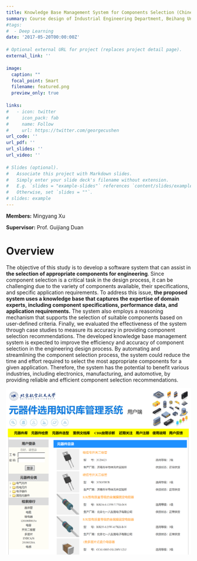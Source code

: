 ```yaml
---
title: Knowledge Base Management System for Components Selection (Chinese)
summary: Course design of Industrial Engineering Department, Beihang University
#tags:
#  - Deep Learning
date: '2017-05-20T00:00:00Z'

# Optional external URL for project (replaces project detail page).
external_link: ''

image:
  caption: ""
  focal_point: Smart
  filename: featured.png
  preview_only: true

links:
#   - icon: twitter
#     icon_pack: fab
#     name: Follow
#     url: https://twitter.com/georgecushen
url_code: ''
url_pdf: ''
url_slides: ''
url_video: ''

# Slides (optional).
#   Associate this project with Markdown slides.
#   Simply enter your slide deck's filename without extension.
#   E.g. `slides = "example-slides"` references `content/slides/example-slides.md`.
#   Otherwise, set `slides = ""`.
# slides: example
---
```


**Members:** Mingyang Xu

**Supervisor:** Prof. Guijiang Duan

# Overview

The objective of this study is to develop a software system that can assist in **the selection of appropriate components for engineering**. Since component selection is a critical task in the design process, it can be challenging due to the variety of components available, their specifications, and specific application requirements. To address this issue, **the proposed system uses a knowledge base that captures the expertise of domain experts, including component specifications, performance data, and application requirements.** The system also employs a reasoning mechanism that supports the selection of suitable components based on user-defined criteria. Finally, we evaluated the effectiveness of the system through case studies to measure its accuracy in providing component selection recommendations. The developed knowledge base management system is expected to improve the efficiency and accuracy of component selection in the engineering design process. By automating and streamlining the component selection process, the system could reduce the time and effort required to select the most appropriate components for a given application. Therefore, the system has the potential to benefit various industries, including electronics, manufacturing, and automotive, by providing reliable and efficient component selection recommendations.

![png](co1.png)